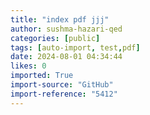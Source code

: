 ```yaml
---
title: "index pdf jjj"
author: sushma-hazari-qed
categories: [public]
tags: [auto-import, test,pdf]
date: 2024-08-01 04:34:44
likes: 0
imported: True 
import-source: "GitHub"
import-reference: "5412"
---
```


